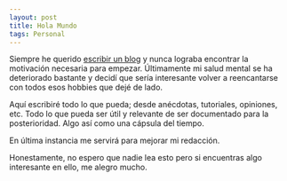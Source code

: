 ```yaml
---
layout: post
title: Hola Mundo
tags: Personal
---
```


Siempre he querido [escribir un blog](https://es.wikipedia.org/wiki/Blog) y nunca lograba encontrar la motivación necesaria para empezar.
Últimamente mi salud mental se ha deteriorado bastante y decidí que sería interesante volver a reencantarse con todos esos hobbies que dejé de lado.

Aquí escribiré todo lo que pueda; desde anécdotas, tutoriales, opiniones, etc. Todo lo que pueda ser útil y relevante de ser documentado para la posterioridad. Algo así como una cápsula del tiempo.

En última instancia me servirá para mejorar mi redacción.

Honestamente, no espero que nadie lea esto pero si encuentras algo interesante en ello, me alegro mucho.